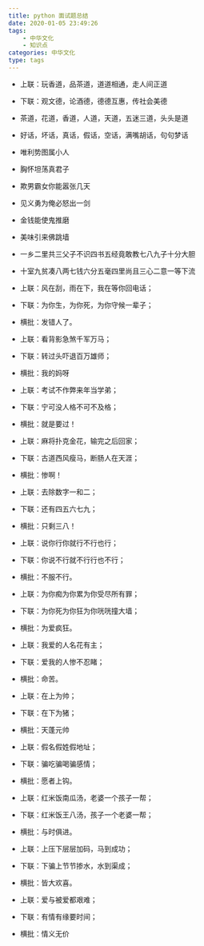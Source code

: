 ```yaml
---
title: python 面试题总结
date: 2020-01-05 23:49:26
tags:
    - 中华文化
    - 知识点
categories: 中华文化
type: tags
---
```



+ 上联：玩香道，品茶道，道道相通，走人间正道
+ 下联：观文德，论酒德，德德互惠，传社会美德

+ 茶道，花道，香道，人道，天道，五迷三道，头头是道
+ 好话，坏话，真话，假话，空话，满嘴胡话，句句梦话


+ 唯利势图属小人
+ 胸怀坦荡真君子


+ 欺男霸女你能嚣张几天
+ 见义勇为俺必怒出一剑


+ 金钱能使鬼推磨
+ 美味引来佛跳墙


+ 一乡二里共三父子不识四书五经竟敢教七八九子十分大胆
+ 十室九贫凑八两七钱六分五毫四里尚且三心二意一等下流

+ 上联：风在刮，雨在下，我在等你回电话； 
+ 下联：为你生，为你死，为你守候一辈子； 
+ 横批：发错人了。

+ 上联：看背影急煞千军万马； 
+ 下联：转过头吓退百万雄师；
+ 横批：我的妈呀

+ 上联：考试不作弊来年当学弟； 
+ 下联：宁可没人格不可不及格；
+ 横批：就是要过！

+ 上联：麻将扑克金花，输完之后回家； 
+ 下联：古道西风瘦马，断肠人在天涯；
+ 横批：惨啊！

+ 上联：去除数字一和二； 
+ 下联：还有四五六七九；
+ 横批：只剩三八！

+ 上联：说你行你就行不行也行； 
+ 下联：你说不行就不行行也不行；
+ 横批：不服不行。

+ 上联：为你痴为你累为你受尽所有罪； 
+ 下联：为你死为你狂为你咣咣撞大墙；
+ 横批：为爱疯狂。

+ 上联：我爱的人名花有主； 
+ 下联：爱我的人惨不忍睹；
+ 横批：命苦。

+ 上联：在上为帅；
+ 下联：在下为猪；
+ 横批：天蓬元帅

+ 上联：假名假姓假地址； 
+ 下联：骗吃骗喝骗感情；
+ 横批：愿者上钩。

+ 上联：红米饭南瓜汤，老婆一个孩子一帮； 
+ 下联：红米饭王八汤，孩子一个老婆一帮； 
+ 横批：与时俱进。

+ 上联：上压下层层加码，马到成功； 
+ 下联：下骗上节节掺水，水到渠成；
+ 横批：皆大欢喜。

+ 上联：爱与被爱都艰难； 
+ 下联：有情有缘要时间；
+ 横批：情义无价



